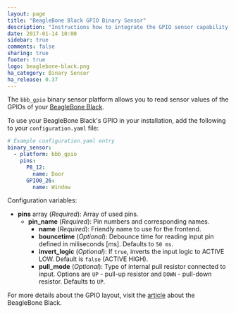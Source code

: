 ```yaml
---
layout: page
title: "BeagleBone Black GPIO Binary Sensor"
description: "Instructions how to integrate the GPIO sensor capability of a BeagleBone Black into Home Assistant."
date: 2017-01-14 10:00
sidebar: true
comments: false
sharing: true
footer: true
logo: beaglebone-black.png
ha_category: Binary Sensor
ha_release: 0.37
---
```


The `bbb_gpio` binary sensor platform allows you to read sensor values of the GPIOs of your [BeagleBone Black](https://beagleboard.org/black).

To use your BeagleBone Black's GPIO in your installation, add the following to your `configuration.yaml` file:

```yaml
# Example configuration.yaml entry
binary_sensor:
  - platform: bbb_gpio
    pins:
      P8_12:
        name: Door
      GPIO0_26:
        name: Window
```

Configuration variables:

- **pins** array (*Required*): Array of used pins.
  - **pin_name** (*Required*): Pin numbers and corresponding names.
    - **name** (*Required*): Friendly name to use for the frontend.
    - **bouncetime** (*Optional*): Debounce time for reading input pin defined in miliseconds [ms]. Defaults to `50 ms`.
    - **invert_logic** (*Optional*): If `true`, inverts the input logic to ACTIVE LOW. Default is `false` (ACTIVE HIGH).
    - **pull_mode** (*Optional*): Type of internal pull resistor connected to input. Options are `UP` - pull-up resistor and `DOWN` - pull-down resistor. Defaults to `UP`.

For more details about the GPIO layout, visit the [article](http://elinux.org/Beagleboard:BeagleBoneBlack) about the BeagleBone Black.

